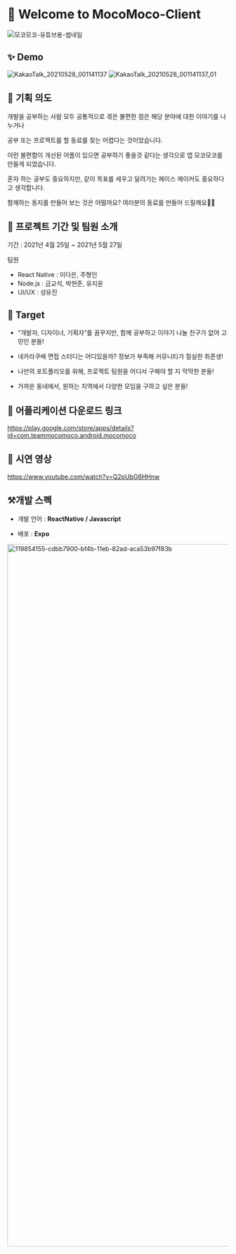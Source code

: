 # 🎊 Welcome to MocoMoco-Client
![모코모코-유튜브용-썸네일](https://user-images.githubusercontent.com/43000137/119843714-c5127500-bf42-11eb-8e8e-9a674b48b777.png)


## ✨ Demo
![KakaoTalk_20210528_001141137](https://user-images.githubusercontent.com/43000137/119851778-a8c60680-bf49-11eb-9f87-aa550b8e32ee.gif)
![KakaoTalk_20210528_001141137_01](https://user-images.githubusercontent.com/43000137/119851953-d4e18780-bf49-11eb-98c2-56934d5f5559.gif)


## 🌱 기획 의도
개발을 공부하는 사람 모두 공통적으로 겪은 불편한 점은 해당 분야에 대한 이야기를 나누거나

공부 또는 프로젝트를 할 동료를 찾는 어렵다는 것이었습니다.

이런 불편함이 개선된 어플이 있으면 공부하기 좋을것 같다는 생각으로 앱 모코모코를 만들게 되었습니다.

혼자 하는 공부도 중요하지만, 같이 목표를 세우고 달려가는 페이스 메이커도 중요하다고 생각합니다.

함께하는 동지를 만들어 보는 것은 어떨까요? 여러분의 동료를 만들어 드릴께요👊🏻


## 📌 프로젝트 기간 및 팀원 소개
기간 : 2021년 4월 25일 ~ 2021년 5월 27일


팀원
* React Native : 이다은, 주형인
* Node.js : 금교석, 박현준, 유지윤
* UI/UX : 성유진


## 🎯 Target
*  “개발자, 디자이너, 기획자“를 꿈꾸지만, 함께 공부하고 이야기 나눌 친구가 없어 고민인 분들!

* 네카라쿠배 면접 스터디는 어디있을까? 정보가 부족해 커뮤니티가 절실한 취준생!

* 나만의 포트폴리오를 위해, 프로젝트 팀원을 어디서 구해야 할 지 막막한 분들!

* 가까운 동네에서, 원하는 지역에서 다양한 모임을 구하고 싶은 분들!


## 💖 어플리케이션 다운로드 링크
https://play.google.com/store/apps/details?id=com.teammocomoco.android.mocomoco


## 🎥 시연 영상
https://www.youtube.com/watch?v=Q2pUbG6HHnw


## ⚒️개발 스펙
* 개발 언어 : **ReactNative / Javascript**

* 배포 : **Expo**

<img width="1599" alt="119854155-cdbb7900-bf4b-11eb-82ad-aca53b97f83b" src="https://user-images.githubusercontent.com/62790698/119928604-d9905500-bfb6-11eb-856b-259571efb753.png">
